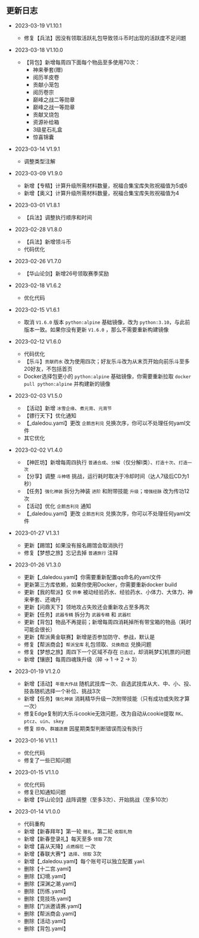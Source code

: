## 更新日志

- 2023-03-19 V1.10.1
  - 修复【兵法】因没有领取活跃礼包导致领斗币时出现的活跃度不足问题

- 2023-03-18 V1.10.0
  - 【背包】新增每周四下面每个物品至多使用70次：
    - 神来拳套(赠)
    - 阅历羊皮卷
    - 贡献小笼包
    - 阅历卷宗
    - 巅峰之战二等勋章
    - 巅峰之战一等勋章
    - 贡献叉烧包
    - 资源补给箱
    - 3级星石礼盒
    - 惊喜锦囊

- 2023-03-14 V1.9.1
  - 调整类型注解

- 2023-03-09 V1.9.0
  - 新增【专精】计算升级所需材料数量，祝福合集宝库失败祝福值为5或6
  - 新增【奥义】计算升级所需材料数量，祝福合集宝库失败祝福值为4

- 2023-03-01 V1.8.1
  - 【兵法】调整执行顺序和时间

- 2023-02-28 V1.8.0
  - 【兵法】新增领斗币
  - 代码优化

- 2023-02-26 V1.7.0
  - 【华山论剑】新增26号领取赛季奖励

- 2023-02-18 V1.6.2
  - 优化代码

- 2023-02-15 V1.6.1
  - 取消 `V1.6.0` 版本 `python:alpine` 基础镜像，改为 `python:3.10`，与此前版本一致。如果你没有更新 `V1.6.0` ，那么不需要重新构建镜像

- 2023-02-12 V1.6.0
  - 代码优化
  - 【乐斗】`贡献药水` 改为使用四次；好友乐斗改为从末页开始向前乐斗至多20好友，不包括首页
  - Docker选择包更小的 `python:alpine` 基础镜像，你需要重新拉取 `docker pull python:alpine` 并构建新的镜像

- 2023-02-03 V1.5.0
  - 【活动】新增 `冰雪企缘`、`煮元宵`、`元宵节`
  - 【镖行天下】优化通知
  - 【_daledou.yaml】更改 `企鹅吉利兑` 兑换次序，你可以不处理任何yaml文件
  - 其它优化

- 2023-02-02 V1.4.0
  - 【神匠坊】新增每周四执行 `普通合成`、`分解`（仅分解I类）、`打造十次`、`打造一次`
  - 【分享】调整 `斗神塔` 挑战，运行耗时取决于冷却时间（达人7级后CD为1秒）
  - 【任务】`强化神装` 拆分为神装 `进阶` 和附带技能 `升级`；`增强经脉` 改为传功12次
  - 【活动】优化 `企鹅吉利兑` 通知
  - 【_daledou.yaml】更改 `企鹅吉利兑` 兑换次序，你可以不处理任何yaml文件

- 2023-01-27 V1.3.1
  - 更新【踢馆】如果没有报名踢馆会取消执行
  - 修复【梦想之旅】忘记去掉 `普通旅行` 注释

- 2023-01-26 V1.3.0
  - 更新【_daledou.yaml】你需要重新配置qq命名的yaml文件
  - 更新第三方库依赖，如果你使用Docker，你需要重新docker build
  - 更新【我的帮派】仅 `供奉` 被动经验药水、经验药水、小体力、大体力、神来拳套、还魂丹
  - 更新【问鼎天下】领地攻占失败还会重新攻占至多两次
  - 更新【任务】`武器专精` 拆分为 `武器专精` 和 `武器栏`
  - 更新【背包】物品不再提前；新增每周四消耗掉所有带宝箱的物品（耗时可能会很长）
  - 更新【帮派黄金联赛】新增是否参加防守、参战，默认是
  - 修复【帮派商会】`帮派宝库` 礼包领取、`兑换商店` 兑换问题
  - 修复【梦想之旅】周四下一个区域不存在 `已去过`，却消耗梦幻机票的问题
  - 新增【镶嵌】每周四魂珠升级（碎 -> 1 -> 2 -> 3）

- 2023-01-19 V1.2.0
  - 新增【活动】`年兽大作战` 随机武技库一次、自选武技库从大、中、小、投、技各随机选择一个补位、挑战3次
  - 新增【任务】`强化神装` 消耗精华升级一次附带技能（只有成功或失败才算一次）
  - 修复Edge复制的大乐斗cookie无效问题，改为自动从cookie提取 `RK`、`ptcz`、`uin`、`skey`
  - 修复 `掠夺`、`群雄逐鹿` 因星期类型判断错误而没有执行

- 2023-01-16 V1.1.1
  - 优化代码
  - 修复了一些已知问题

- 2023-01-15 V1.1.0
  - 优化代码
  - 修复已知通知问题
  - 新增【华山论剑】战阵调整（至多3次）、开始挑战（至多10次）

- 2023-01-14 V1.0.0
  - 代码重构
  - 新增【新春拜年】第一轮 `赠礼`，第二轮 `收取礼物`
  - 新增【新春登录礼】每天至多 `领取` 7次
  - 新增【喜从天降】`点燃烟花` 一次
  - 新增【春联大赛*】`选择`、`领取` 3次
  - 新增【_daledou.yaml】每个账号可以独立配置 `yaml`
  - 删除【十二宫.yaml】
  - 删除【幻境.yaml】
  - 删除【深渊之潮.yaml】
  - 删除【历练.yaml】
  - 删除【竞技场.yaml】
  - 删除【门派邀请赛.yaml】
  - 删除【帮派商会.yaml】
  - 删除【活动.yaml】
  - 删除【背包.yaml】
